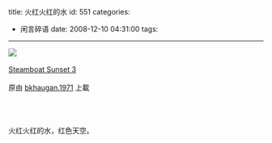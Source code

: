 title: 火红火红的水
id: 551
categories:
  - 闲言碎语
date: 2008-12-10 04:31:00
tags:
---

[![](http://m2.img.libdd.com/farm4/2012/0821/17/87C7775241924AAE77D77B792B6F9B0F6704235EF698_240_159.JPEG)</img>](http://www.flickr.com/photos/13735946@N03/3090454117/ "photo sharing")
</br>
</br><span>[Steamboat Sunset 3](http://www.flickr.com/photos/13735946@N03/3090454117/)
</br>
</br>原由 [bkhaugan.1971](http://www.flickr.com/people/13735946@N03/) 上載
</br></span>
</br>
</br>
</br>

火红火红的水，红色天空。